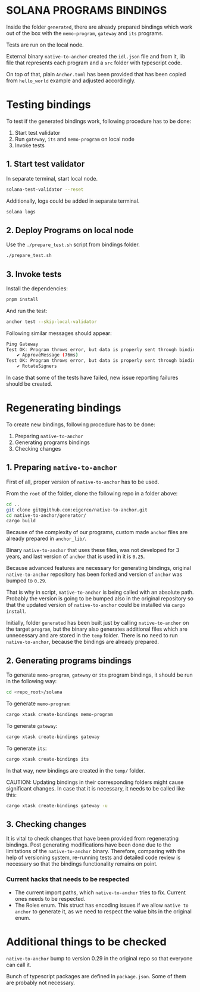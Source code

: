 # SOLANA PROGRAMS BINDINGS

Inside the folder `generated`, there are already prepared bindings which work out of the box with the `memo-program`, `gateway` and `its` programs. 

Tests are run on the local node.

External binary `native-to-anchor` created the `idl.json` file and from it, lib file that represents each program and a `src` folder with typescript code.

On top of that, plain `Anchor.toml` has been provided that has been copied from `hello_world` example and adjusted accordingly.

# Testing bindings

To test if the generated bindings work, following procedure has to be done:

1. Start test validator
2. Run `gateway`, `its` and `memo-program` on local node
3. Invoke tests

## 1. Start test validator

In separate terminal, start local node.

```bash
solana-test-validator --reset
```

Additionally, logs could be added in separate terminal.

```bash
solana logs
```

## 2. Deploy Programs on local node

Use the `./prepare_test.sh` script from bindings folder.

```bash
./prepare_test.sh
```

## 3. Invoke tests

Install the dependencies:
 
```bash
pnpm install
```

And run the test:

```bash
anchor test --skip-local-validator
```

Following similar messages should appear:

```bash
Ping Gateway
Test OK: Program throws error, but data is properly sent through bindings.
    ✔ ApproveMessage (76ms)
Test OK: Program throws error, but data is properly sent through bindings.
    ✔ RotateSigners
```

In case that some of the tests have failed, new issue reporting failures should be created.

# Regenerating bindings

To create new bindings, following procedure has to be done:

1. Preparing `native-to-anchor`
2. Generating programs bindings
3. Checking changes

## 1. Preparing `native-to-anchor`

First of all, proper version of `native-to-anchor` has to be used.

From the `root` of the folder, clone the following repo in a folder above:

```bash
cd ..
git clone git@github.com:eigerco/native-to-anchor.git
cd native-to-anchor/generator/
cargo build
```

Because of the complexity of our programs, custom made `anchor` files are already prepared in `anchor_lib/`.

Binary `native-to-anchor` that uses these files, was not developed for 3 years, and last version of `anchor` that is used in it is `0.25`.

Because advanced features are necessary for generating bindings, original `native-to-anchor` repository has been forked and version of `anchor` was bumped to `0.29`.

That is why in script, `native-to-anchor` is being called with an absolute path. Probably the version is going to be bumped also in the original repository so that the updated version of `native-to-anchor` could be installed via `cargo install`.

Initially, folder `generated` has been built just by calling `native-to-anchor` on the target `program`, but the binary also generates additional files which are unnecessary and are stored in the `temp` folder. There is no need to run `native-to-anchor`, because the bindings are already prepared.

## 2. Generating programs bindings

To generate `memo-program`, `gateway` or `its` program bindings, it should be run in the following way:

```bash
cd <repo_root>/solana
```

To generate `memo-program`:

```bash
cargo xtask create-bindings memo-program
```

To generate `gateway`:

```bash
cargo xtask create-bindings gateway
```

To generate `its`:

```bash
cargo xtask create-bindings its
```

In that way, new bindings are created in the `temp/` folder.

CAUTION: Updating bindings in their corresponding folders might cause significant changes. In case that it is necessary, it needs to be called like this:

```bash
cargo xtask create-bindings gateway -u
```

## 3. Checking changes

It is vital to check changes that have been provided from regenerating bindings. Post generating modifications have been done due to the limitations of the `native-to-anchor` binary. Therefore, comparing with the help of versioning system, re-running tests and detailed code review is necessary so that the bindings functionality remains on point.

### Current hacks that needs to be respected

* The current import paths, which `native-to-anchor` tries to fix. Current ones needs to be respected.
* The Roles enum. This struct has encoding issues if we allow `native to anchor` to generate it, as we need to respect the value bits in the original enum.

# Additional things to be checked

`native-to-anchor` bump to version 0.29 in the original repo so that everyone can call it.

Bunch of typescript packages are defined in `package.json`. Some of them are probably not necessary.
